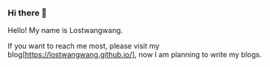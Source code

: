 ### Hi there 👋
Hello! My name is Lostwangwang. 

If you want to reach me most, please visit my blog[https://lostwangwang.github.io/], now I am planning to write my blogs. 
<!--
**SYNCYG0710/SYNCYG0710** is a ✨ _special_ ✨ repository because its `README.md` (this file) appears on your GitHub profile.

Here are some ideas to get you started:

- 🔭 I’m currently working on ...
- 🌱 I’m currently learning ...
- 👯 I’m looking to collaborate on ...
- 🤔 I’m looking for help with ...
- 💬 Ask me about ...
- 📫 How to reach me: ...
- 😄 Pronouns: ...
- ⚡ Fun fact: ...
-->
